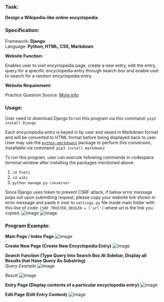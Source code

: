 ### Task: ### 
**Design a Wikipedia-like online encyclopedia.**

### Specification: ###
Framework: **Django** <br>
Language: **Python, HTML, CSS, Markdown**

**Website Function:**

Enables user to visit encyclopedia page, create a new entry, edit the entry, query for a specific encyclopedia entry through search box and enable user to search for a random encyclopedia entry.

**Website Requirement:**

Practice Question Source: [More Info](https://cs50.harvard.edu/web/2020/projects/1/wiki/)

### Usage: ###
User need to download Django to run this program via this command: `pip3 install Django`

Each encyclopedia entry is keyed in by user and saved in Markdown format and will be converted to HTML format before being displayed back to user. <br>
User may use the [`python-markdown2`](https://github.com/trentm/python-markdown2) package to perform this conversion, installable via command: `pip3 install markdown2`

To run this program, user can execute following commands in codespace terminal window after installing the packages mentioned above:
1. `cd Pset1`
2. `cd wiki`
3. `python manage.py runserver`

Since Django uses token to prevent CSRF attack, if below error message pops out upon submitting request, please copy your website link shown in error message and paste it over to `settings.py` file inside main folder with this line of code: `CSRF_TRUSTED_ORIGIN = ['url']` where url is the link you copied.
![image](https://user-images.githubusercontent.com/107826905/215513882-bcfe505c-005e-4cb8-8c28-c6df33525c5d.png)
![image](https://user-images.githubusercontent.com/107826905/215512114-baf43687-3874-41a6-80aa-72ab19b4e567.png)

### Program Example: ###
**Main Page / Index Page**
![image](https://user-images.githubusercontent.com/107826905/215511284-d500193b-cffe-42f9-92f5-556bbe53b8e1.png)

**Create New Page (Create New Encyclopedia Entry)**
![image](https://user-images.githubusercontent.com/107826905/215511386-7f84760d-9aa9-4f95-9559-5cb1c75f7b0b.png)

**Search Function (Type Query Into Search Box At Sidebar, Display all Results that Have Query As Substring)** <br>
*Query Example*
![image](https://user-images.githubusercontent.com/107826905/215512536-8b5845c8-78f4-4241-a84f-de62ea05b5b6.png)

*Result*
![image](https://user-images.githubusercontent.com/107826905/215512621-66475f31-1aef-4d45-bb20-65c0e1699f21.png)

**Entry Page (Display contents of a particular encyclopedia entry)**
![image](https://user-images.githubusercontent.com/107826905/215512742-ac586d8d-c0c0-4bc5-b361-d9c212ee13e2.png)

**Edit Page (Edit Entry Content)**
![image](https://user-images.githubusercontent.com/107826905/215512975-400adece-4f85-4fb6-b11a-0e4658d4916c.png)



